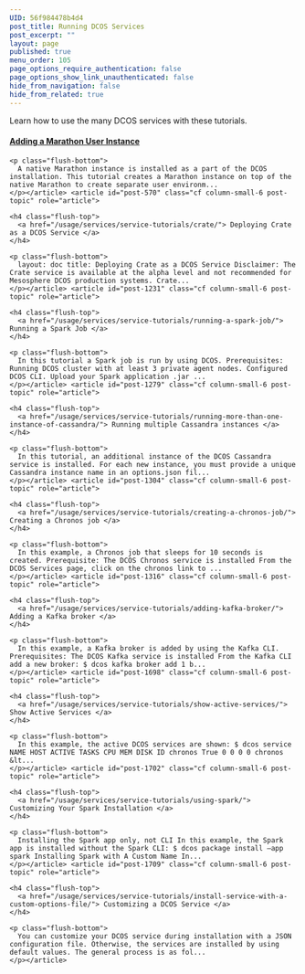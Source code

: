 ```yaml
---
UID: 56f984478b4d4
post_title: Running DCOS Services
post_excerpt: ""
layout: page
published: true
menu_order: 105
page_options_require_authentication: false
page_options_show_link_unauthenticated: false
hide_from_navigation: false
hide_from_related: true
---
```

Learn how to use the many DCOS services with these tutorials.

<div class="container-pod container-pod-short-top flush-bottom">
  <div class="row flex-box flex-box-fit-height flex-box-wrap row-grid">
    <article id="post-580" class="cf column-small-6 post-topic" role="article"> <h4 class="flush-top">
      <a href="/usage/services/service-tutorials/marathon-add-user/"> Adding a Marathon User Instance </a>
    </h4>
    
    <p class="flush-bottom">
      A native Marathon instance is installed as a part of the DCOS installation. This tutorial creates a Marathon instance on top of the native Marathon to create separate user environm...
    </p></article> <article id="post-570" class="cf column-small-6 post-topic" role="article"> 
    
    <h4 class="flush-top">
      <a href="/usage/services/service-tutorials/crate/"> Deploying Crate as a DCOS Service </a>
    </h4>
    
    <p class="flush-bottom">
      layout: doc title: Deploying Crate as a DCOS Service Disclaimer: The Crate service is available at the alpha level and not recommended for Mesosphere DCOS production systems. Crate...
    </p></article> <article id="post-1231" class="cf column-small-6 post-topic" role="article"> 
    
    <h4 class="flush-top">
      <a href="/usage/services/service-tutorials/running-a-spark-job/"> Running a Spark Job </a>
    </h4>
    
    <p class="flush-bottom">
      In this tutorial a Spark job is run by using DCOS. Prerequisites: Running DCOS cluster with at least 3 private agent nodes. Configured DCOS CLI. Upload your Spark application .jar ...
    </p></article> <article id="post-1279" class="cf column-small-6 post-topic" role="article"> 
    
    <h4 class="flush-top">
      <a href="/usage/services/service-tutorials/running-more-than-one-instance-of-cassandra/"> Running multiple Cassandra instances </a>
    </h4>
    
    <p class="flush-bottom">
      In this tutorial, an additional instance of the DCOS Cassandra service is installed. For each new instance, you must provide a unique Cassandra instance name in an options.json fil...
    </p></article> <article id="post-1304" class="cf column-small-6 post-topic" role="article"> 
    
    <h4 class="flush-top">
      <a href="/usage/services/service-tutorials/creating-a-chronos-job/"> Creating a Chronos job </a>
    </h4>
    
    <p class="flush-bottom">
      In this example, a Chronos job that sleeps for 10 seconds is created. Prerequisite: The DCOS Chronos service is installed From the DCOS Services page, click on the chronos link to ...
    </p></article> <article id="post-1316" class="cf column-small-6 post-topic" role="article"> 
    
    <h4 class="flush-top">
      <a href="/usage/services/service-tutorials/adding-kafka-broker/"> Adding a Kafka broker </a>
    </h4>
    
    <p class="flush-bottom">
      In this example, a Kafka broker is added by using the Kafka CLI. Prerequisites: The DCOS Kafka service is installed From the Kafka CLI add a new broker: $ dcos kafka broker add 1 b...
    </p></article> <article id="post-1698" class="cf column-small-6 post-topic" role="article"> 
    
    <h4 class="flush-top">
      <a href="/usage/services/service-tutorials/show-active-services/"> Show Active Services </a>
    </h4>
    
    <p class="flush-bottom">
      In this example, the active DCOS services are shown: $ dcos service NAME HOST ACTIVE TASKS CPU MEM DISK ID chronos True 0 0 0 0 chronos &lt...
    </p></article> <article id="post-1702" class="cf column-small-6 post-topic" role="article"> 
    
    <h4 class="flush-top">
      <a href="/usage/services/service-tutorials/using-spark/"> Customizing Your Spark Installation </a>
    </h4>
    
    <p class="flush-bottom">
      Installing the Spark app only, not CLI In this example, the Spark app is installed without the Spark CLI: $ dcos package install —app spark Installing Spark with A Custom Name In...
    </p></article> <article id="post-1709" class="cf column-small-6 post-topic" role="article"> 
    
    <h4 class="flush-top">
      <a href="/usage/services/service-tutorials/install-service-with-a-custom-options-file/"> Customizing a DCOS Service </a>
    </h4>
    
    <p class="flush-bottom">
      You can customize your DCOS service during installation with a JSON configuration file. Otherwise, the services are installed by using default values. The general process is as fol...
    </p></article>
  </div>
</div>